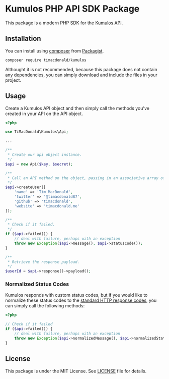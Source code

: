 # Kumulos PHP API SDK Package

This package is a modern PHP SDK for the [Kumulos API](https://docs.kumulos.com/build/api/).

## Installation

You can install using [composer](https://getcomposer.org/) from [Packagist](https://packagist.org/packages/timacdonald/kumulos).

```
composer require timacdonald/kumulos
```

Althought it is not recommended, because this package does not contain any dependencies, you can simply download and include the files in your project.

## Usage

Create a Kumulos API object and then simply call the methods you've created in your API on the API object.

```php
<?php

use TiMacDonald\Kumulos\Api;

...

/**
 * Create our api object instance.
 */
$api = new Api($key, $secret);

/**
 * Call an API method on the object, passing in an associative array of values.
 */
$api->createUser([
    'name' => 'Tim MacDonald',
    'twitter' => '@timacdonald87',
    'github' => 'timacdonald',
    'website' => 'timacdonald.me'
]);

/**
 * Check if it failed.
 */
if ($api->failed()) {
    // deal with failure, perhaps with an exception
    throw new Exception($api->message(), $api->statusCode());
}

/**
 * Retrieve the response payload.
 */
$userId = $api->response()->payload();

```

### Normalized Status Codes

Kumulos responds with custom status codes, but if you would like to normalize these status codes to the [standard HTTP response codes](http://bit.ly/2ovBMPg), you can simply call the following methods:

```php
<?php

// Check if it failed
if ($api->failed()) {
    // deal with failure, perhaps with an exception
    throw new Exception($api->normalizedMessage(), $api->normalizedStatusCode());
}

```

## License

This package is under the MIT License. See [LICENSE](https://github.com/timacdonald/kumulos-api/blob/master/LICENSE.txt) file for details.